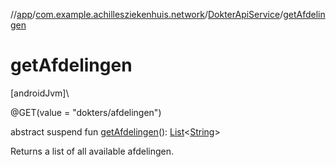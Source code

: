 //[app](../../../index.md)/[com.example.achillesziekenhuis.network](../index.md)/[DokterApiService](index.md)/[getAfdelingen](get-afdelingen.md)

# getAfdelingen

[androidJvm]\

@GET(value = &quot;dokters/afdelingen&quot;)

abstract suspend fun [getAfdelingen](get-afdelingen.md)(): [List](https://kotlinlang.org/api/latest/jvm/stdlib/kotlin.collections/-list/index.html)&lt;[String](https://kotlinlang.org/api/latest/jvm/stdlib/kotlin/-string/index.html)&gt;

Returns a list of all available afdelingen.
